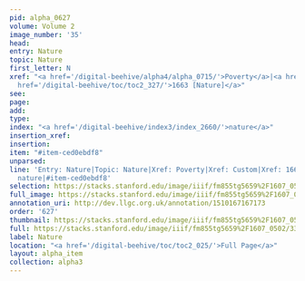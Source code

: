 ```yaml
---
pid: alpha_0627
volume: Volume 2
image_number: '35'
head: 
entry: Nature
topic: Nature
first_letter: N
xref: "<a href='/digital-beehive/alpha4/alpha_0715/'>Poverty</a>|<a href='/digital-beehive/alpha1/alpha_0203/'>Custom</a>|<a
  href='/digital-beehive/toc/toc2_327/'>1663 [Nature]</a>"
see: 
page: 
add: 
type: 
index: "<a href='/digital-beehive/index3/index_2660/'>nature</a>"
insertion_xref: 
insertion: 
item: "#item-ced0ebdf8"
unparsed: 
line: 'Entry: Nature|Topic: Nature|Xref: Poverty|Xref: Custom|Xref: 1663 [Nature]|Index:
  nature|#item-ced0ebdf8'
selection: https://stacks.stanford.edu/image/iiif/fm855tg5659%2F1607_0502/337,2763,3008,507/full/0/default.jpg
full_image: https://stacks.stanford.edu/image/iiif/fm855tg5659%2F1607_0502/full/full/0/default.jpg
annotation_uri: http://dev.llgc.org.uk/annotation/1510167167173
order: '627'
thumbnail: https://stacks.stanford.edu/image/iiif/fm855tg5659%2F1607_0502/337,2763,600,180/250,/0/default.jpg
full: https://stacks.stanford.edu/image/iiif/fm855tg5659%2F1607_0502/337,2763,3008,507/full/0/default.jpg
label: Nature
location: "<a href='/digital-beehive/toc/toc2_025/'>Full Page</a>"
layout: alpha_item
collection: alpha3
---
```


